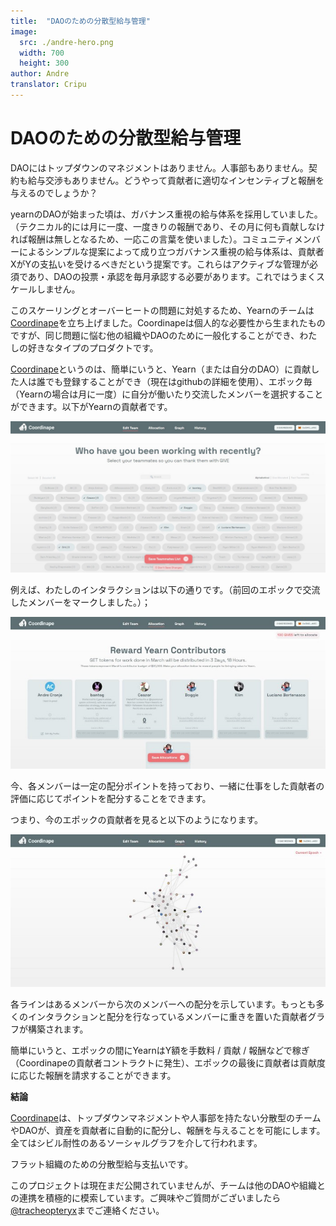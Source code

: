 ```yaml
---
title:  "DAOのための分散型給与管理"
image:
  src: ./andre-hero.png
  width: 700
  height: 300
author: Andre
translator: Cripu
---
```


# DAOのための分散型給与管理

DAOにはトップダウンのマネジメントはありません。人事部もありません。契約も給与交渉もありません。どうやって貢献者に適切なインセンティブと報酬を与えるのでしょうか？

yearnのDAOが始まった頃は、ガバナンス重視の給与体系を採用していました。（テクニカル的には月に一度、一度きりの報酬であり、その月に何も貢献しなければ報酬は無しとなるため、一応この言葉を使いました）。コミュニティメンバーによるシンプルな提案によって成り立つガバナンス重視の給与体系は、貢献者XがYの支払いを受けるべきだという提案です。これらはアクティブな管理が必須であり、DAOの投票・承認を毎月承認する必要があります。これではうまくスケールしません。

このスケーリングとオーバーヒートの問題に対処するため、Yearnのチームは[Coordinape](https://coordinape.com/)を立ち上げました。Coordinapeは個人的な必要性から生まれたものですが、同じ問題に悩む他の組織やDAOのために一般化することができ、わたしの好きなタイプのプロダクトです。

[Coordinape](https://coordinape.com/)というのは、簡単にいうと、Yearn（または自分のDAO）に貢献した人は誰でも登録することができ（現在はgithubの詳細を使用）、エポック毎（Yearnの場合は月に一度）に自分が働いたり交流したメンバーを選択することができます。以下がYearnの貢献者です。

![](1.jpg?w=1400&h=674)

例えば、わたしのインタラクションは以下の通りです。（前回のエポックで交流したメンバーをマークしました。）；

![](2.jpg?w=700&h=337)

今、各メンバーは一定の配分ポイントを持っており、一緒に仕事をした貢献者の評価に応じてポイントを配分することをできます。

つまり、今のエポックの貢献者を見ると以下のようになります。

![](3.jpg?w=700&h=339)

各ラインはあるメンバーから次のメンバーへの配分を示しています。もっとも多くのインタラクションと配分を行なっているメンバーに重きを置いた貢献者グラフが構築されます。

簡単にいうと、エポックの間にYearnはY額を手数料 / 貢献 / 報酬などで稼ぎ（Coordinapeの貢献者コントラクトに発生）、エポックの最後に貢献者は貢献度に応じた報酬を請求することができます。

**結論**

[Coordinape](https://coordinape.com/)は、トップダウンマネジメントや人事部を持たない分散型のチームやDAOが、資産を貢献者に自動的に配分し、報酬を与えることを可能にします。全てはシビル耐性のあるソーシャルグラフを介して行われます。

フラット組織のための分散型給与支払いです。

このプロジェクトは現在まだ公開されていませんが、チームは他のDAOや組織との連携を積極的に模索しています。ご興味やご質問がございましたら[@tracheopteryx](https://twitter.com/tracheopteryx)までご連絡ください。